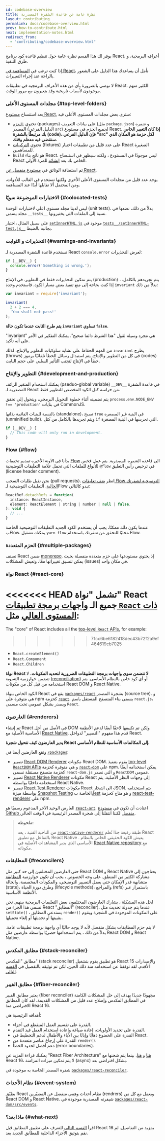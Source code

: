 ```yaml
---
id: codebase-overview
title: نظرة عامة عن قاعدة الشفرة المصدرية
layout: contributing
permalink: docs/codebase-overview.html
prev: how-to-contribute.html
next: implementation-notes.html
redirect_from:
  - "contributing/codebase-overview.html"
---
```


يوفر لك هذا القسم نظرة عامة حول تنظيم قاعدة كود برنامج React، أعرافه البرمجية، و طرق التنفيذ.

إذا كنت ترغب في [المساهمة في React](/docs/how-to-contribute.html)، نأمل أن يساعدك هذا الدليل على الشعور بالراحة عند إجراء التغييرات.

لا نوصي بالضرورة بأي من هذه الأعراف البرمجية في تطبيقات React. الكثير منهم موجودون لأسباب تاريخية وقد يتغيرون مع مرور الوقت.

### مجلدات المستوى الأعلى {#top-level-folders}

بعد استنساخ [مستودع React](https://github.com/facebook/react), سترى بعض مجلدات المستوى الأعلى فيه:

* تحتوي [`الحزم`](https://github.com/facebook/react/tree/main/packages) (packages) على بيانات التعريف (مثل `package.json`) و شفرة المصدر (الدليل الفرعي `src`) لجميع الحزم في مستودع React. **إذا كان التغيير الخاص بك مرتبطًا بالشفرة (code)، فإن الدليل الفرعي "src" لكل حزمة هو المكان الذي ستقضي فيه معظم وقتك.**
* تحتوي [التركيبات](https://github.com/facebook/react/tree/main/fixtures) (fixtures) على عدد قليل من تطبيقات اختبار React الصغيرة للمساهمين.
* `build` هو ناتج بناء React.  ليس موجودًا في المستودع ، ولكنه سيظهر في استنساخ React الخاص بك بعد [إنشائه](/docs/how-to-contribute.html#development-workflow) للمرة الأولى.

تم استضافة الوثائق في [مستودع منفصل عن React](https://github.com/reactjs/reactjs.org).

يوجد عدد قليل من مجلدات المستوى الأعلى الأخرى ولكنها تستخدم في الغالب للأدوات، ومن المحتمل ألا تقابلها أبدًا عند المساهمة.

### الاختبارات الموضوعة سويًا {#colocated-tests}
ليس لدينا مجلد مستوي اعلي لاختبارات الوحدة (unit tests). بدلاً من ذلك، نضعها في مجلد يسمى `__tests__` نسبة إلى الملفات التي يختبرونها.

على سبيل المثال ،اختبار [`setInnerHTML.js`](https://github.com/facebook/react/blob/87724bd87506325fcaf2648c70fc1f43411a87be/src/renderers/dom/client/utils/setInnerHTML.js) موجود في [`tests__/setInnerHTML-test.js__`](https://github.com/facebook/react/blob/87724bd87506325fcaf2648c70fc1f43411a87be/src/renderers/dom/client/utils/__tests__/setInnerHTML-test.js) بجانبه بالضبط.

### التحذيرات و الثوابت {#warnings-and-invariants}

تستخدم قاعدة الشفرة المصدرية لـ React `console.error` لعرض التحذيرات:

```js
if (__DEV__) {
  console.error('Something is wrong.');
}
```

يتم تمكين التحذيرات فقط في التطوير. في الإنتاج (production) ، يتم تجريدهم بالكامل. إذا كنت بحاجة إلى منع تنفيذ بعض مسار الكود، فاستخدم وحدة `invariant` بدلاً من ذلك:

```js
var invariant = require('invariant');

invariant(
  2 + 2 === 4,
  'You shall not pass!'
);
```

**يتم طرح الثابت عندما تكون حالة `invariant` تساوي `false`.**

"invariant" هي مجرد وسيلة لقول "هذا الشرط دائما صحيح". يمكنك التفكير في الأمر على أنه تأكيد.

من المهم الحفاظ على تشابة سلوكيات التطوير والإنتاج، لذلك `invariant` يطرح (throws) في كل من التطوير والإنتاج. يتم استبدال رسائل الخطأ تلقائيًا برموز (codes) خطأ في الإنتاج لتجنب التأثير السلبي على حجم البايت.

### التطوير والإنتاج {#development-and-production}

يمكنك استخدام المتغير الزائف (pseduo-global variable) `__DEV__` في قاعدة الشفرة المصدرية لـ React من حراسة كتل الكود المخصص للتطوير فقط.

يتم تضمينه أثناء خطوة التحويل البرمجي، ويتحول إلى تحقق `process.env.NODE_ENV !== 'production'` في بنايات CommonJS.

بالنسبة للبنيات القائمة بذاتها (standalone)، تصبح `true` في البنية غير المصغرة (unminified build)، ويتم تجريدها بالكامل من كتل `if` التي تحرسها في البنية المصغرة.

```js
if (__DEV__) {
  // This code will only run in development.
}
```

### Flow {#flow}

بدأنا في الآونة الأخيرة تقديم تحققات [Flow](https://flow.org/) الي قاعدة الشفرة المصدرية. يتم عمل فحص للأنواع للملفات التي تحمل علامة التعليقات التوضيحية `@flow` في  ترخيص رأس التعليق  (license header comment).

نحن نقبل طلبات السحب (pull requests). انظر [ضف تعليقات Flow التوضيحية لشفرتك الحالية](https://github.com/facebook/react/pull/7600/files). التعليقات التوضيحية لـFlow  تبدو كالتالي:

```js
ReactRef.detachRefs = function(
  instance: ReactInstance,
  element: ReactElement | string | number | null | false,
): void {
  // ...
}
```

عندما يكون ذلك ممكنًا، يجب أن يستخدم الكود الجديد التعليقات التوضيحية الخاصة بFlow.
يمكنك تشغيل `yarn flow` محليًا للتحقق من شفرتك باستخدام Flow.

### الحزم المتعددة {#multiple-packages}

تصنف React ضمن [monorepo](https://danluu.com/monorepo/). إذ يحتوي مستودعها على حزم متعددة منفصلة بحيث يمكن تنسيق تغييراتها معًا، وتعيش المشكلات (issues) في مكان واحد.

### نواة React {#react-core}

<<<<<<< HEAD
تشمل "نواة" React جميع الـ [واجهات برمجة تطبيقات `React` ذات المستوى العالي](/docs/top-level-api.html#react) مثل:
=======
The "core" of React includes all the [top-level `React` APIs](/docs/react-api.html#react), for example:
>>>>>>> 71cc6be6182418dec43b72f2a9ef464619cb7025

* `React.createElement()`
* `React.Component`
* `React.Children`

**نواة React لا تتضمن سوى واجهات برمجة التطبيقات الضرورية لتحديد المكونات.** لا تتضمن خوارزمية التسوية ([reconciliation](/docs/reconciliation.html)) أو أي كود خاص بالنظام الأساسي. يتم استخدامه من قبل كل من مكونات React DOM و React Native.

الكود الخاص بنواة React يقع في [`packages/react`](https://github.com/facebook/react/tree/main/packages/react) بشجرة المصدر (source tree). و هي متوفرة على npm كحزمة [`react`](https://www.npmjs.com/package/react). يسمى بناء المتصفح المستقل باسم `react.js`، ويصدر بشكل عمومي تحت مسمى `React`.

### العارضون {#renderers}

تم إنشاء React في الأصل من أجل DOM ولكن تم تكييفها لاحقًا أيضًا لدعم الأنظمة الأساسية الأصلية مع [React Native](https://reactnative.dev/). قدم هذا مفهوم "التصيير" لدواخل React.

**يدير العارضون كيف تتحول شجرة React إلى المكالمات الأساسية للنظام الأساسي.**

وتقع العارضين أيضا في [`/packages`](https://github.com/facebook/react/tree/main/packages/):

* تصيير [React DOM Renderer](https://github.com/facebook/react/tree/main/packages/react-dom)  مكونات React DOM. يقوم بتنفيذ [top-level `ReactDOM` APIs](/docs/react-dom.html) و هي متوفرة كحزمة [`react-dom`](https://www.npmjs.com/package/react-dom) علي npm. يمكن استخدامه أيضًا كحزمة متصفح مستقلة تسمى `react-dom.js` و التي تصدر `ReactDOM` عمومي.
* تصيير [React Native Renderer](https://github.com/facebook/react/tree/main/packages/react-native-renderer) مكونات React إلى وجهات النظر الأصلية. يتم استخدامه داخليًا بواسطة React Native.
* تصيير [React Test Renderer](https://github.com/facebook/react/tree/main/packages/react-test-renderer) مكونات React الي اشجار JSON. يتم استخدامه بواسطة ميزة [Snapshot Testing](https://facebook.github.io/jest/blog/2016/07/27/jest-14.html) الخاصة ب[Jest](https://facebook.github.io/jest) و هو متاح كحزمة [react-test-renderer](https://www.npmjs.com/package/react-test-renderer) علي npm. 

العارض الوحيد الآخر المدعوم رسميًا هو [`react-art`](https://github.com/facebook/react/tree/main/packages/react-art). اعتادت أن تكون في [مستودع Github منفصل](https://github.com/reactjs/react-art) لكننا انتقلنا إلى شجرة المصدر الرئيسية في الوقت الحالي.

>**ملحوظة:**
>
>من الناحية الفنية ، يعد [`react-native-renderer`](https://github.com/facebook/react/tree/main/packages/react-native-renderer) طبقة رفيعة جدًا تُعلم React بالتفاعل مع تطبيق React Native . يعيش الكود الحقيقي الخاص بالنظام الأساسي الذي يدير المشاهدات الأصلية في [React Native repository](https://github.com/facebook/react-native) مع مكوناته.

### المطابقات {#reconcilers}

حتى العارضين المختلفين إلى حد كبير مثل React DOM و React Native يحتاجون إلى مشاركة الكثير من المنطق.  على وجه الخصوص ، يجب أن تكون خوارزمية [المطابقة](/docs/reconciliation.html) متشابهة قدر الإمكان حتى يعمل التصيير التوضيحي، والمكونات المخصصة، والحالة (state)، وطرق دورة الحياة (lifecycle methods)، والمراجع (refs) باستمرار عبر الأنظمة الأساسية.

لحل هذه المشكلة ، يشارك العارضون المختلفون بعض التعليمات البرمجية بينهم. نحن نسمي هذا الجزء من React "المطابق" (reconciler). عندما يتم جدولة تحديث مثل `setState()` ، يستدعي المطابق `render()` على المكونات الموجودة في الشجرة ويقوم بتثبيتها أو تحديثها أو إلغاء تحميلها.

لا يتم حزم المطابقات بشكل منفصل لأنه لا يوجد حاليًا أي واجهة برمجة تطبيقات عامة. بدلاً من ذلك ، يتم استخدامها حصريًا بواسطة عارضين مثل React DOM و React Native.

### مطابق المكدس {#stack-reconciler}

مطابق "المكدس" (stack reconciler) هو تطبيق يقوم بتشغيل React 15 والإصدارات الأقدم. لقد توقفنا عن استخدامه منذ ذلك الحين، لكن تم توثيقه بالتفصيل في [القسم التالي](/docs/implementation-notes.html).

### مطابق الفيبر {#fiber-reconciler}

يعتبر مطابق الفيبر (fiber reconciler) مجهودًا جديدًا يهدف إلى حل المشكلات الكامنة في المطابق المكدس وإصلاح عدد قليل من المشكلات القديمة. لقد كان المطابق الافتراضي منذ React 16.

أهدافه الرئيسية هي:

* القدرة على تقسيم العمل المنقطع في أجزاء.
* القدرة على تحديد الأولويات، إعادة صياغة وإعادة استخدام العمل قيد التقدم.
* القدرة على الخضوع ذهابًا وإيابًا بين الآباء والأطفال لدعم التخطيط في React.
* القدرة على إرجاع عناصر متعددة من `render()`.
* دعم أفضل لحدود الخطأ (error boundaries).

يمكنك قراءة المزيد عن "React Fiber Architecture" [هنا](https://github.com/acdlite/react-fiber-architecture) و [هنا](https://blog.ag-grid.com/inside-fiber-an-in-depth-overview-of-the-new-reconciliation-algorithm-in-react). بينما يتم شحنها مع React 16، لا يتم تمكين ميزات المزامنة (async) بشكل افتراضي بعد.

شفرة المصدر الخاصة به موجودة في [`packages/react-reconciler`](https://github.com/facebook/react/tree/main/packages/react-reconciler).

### نظام الأحداث {#event-system}

يطبّق React نظام أحداث وهمي منفصل عن المصيّرين (rendrers) ويعمل مع كل من React DOM و React Native. شيفرته المصدرية موجودة في [`packages/react-dom/src/events`](https://github.com/facebook/react/tree/main/packages/react-dom/src/events).

### ماذا بعد؟ {#what-next}

اقرأ [القسم التالي](/docs/implementation-notes.html) للتعرف على تطبيق المطابق قبل React 16 بمزيد من التفاصيل. لم نقم بتوثيق الأجزاء الداخلية للمطابق الجديد بعد.
